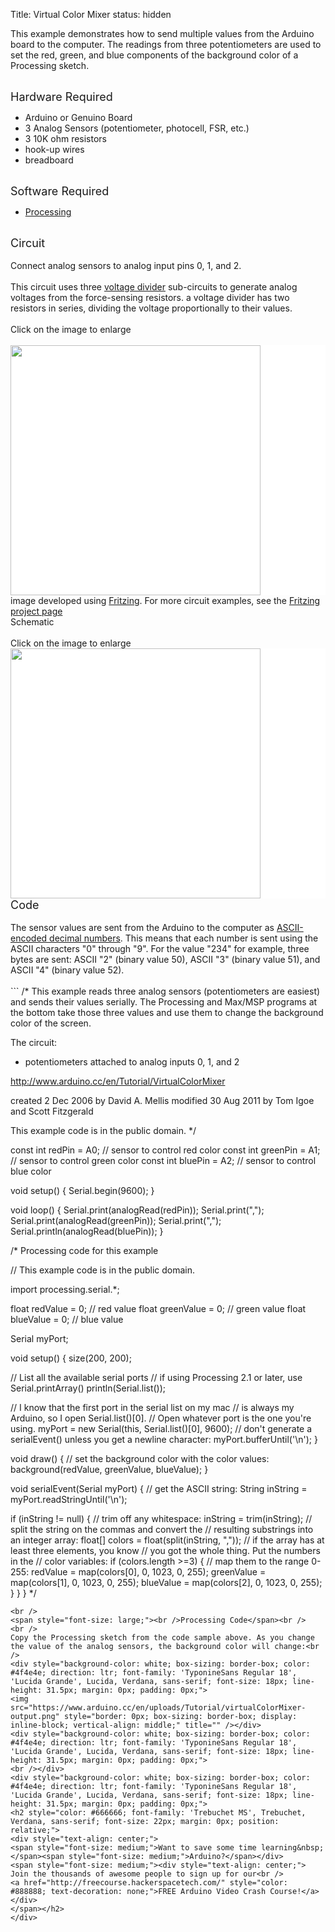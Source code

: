 Title: Virtual Color Mixer
status: hidden

This example demonstrates how to send multiple values from the Arduino board to the computer. The readings from three potentiometers are used to set the red, green, and blue components of the&nbsp;background color of a Processing sketch.<br />
<div>
<br />
<span style="font-size: large;">Hardware Required</span><br />
<ul>
<li>Arduino or Genuino Board</li>
<li>3 Analog Sensors (potentiometer, photocell, FSR, etc.)</li>
<li>3 10K ohm resistors</li>
<li>hook-up wires</li>
<li>breadboard</li>
</ul>
<div class="BOM" style="box-sizing: border-box; direction: ltr; margin: 0px; padding: 0px;">
<br />
<span style="font-size: large;">Software Required</span><br />
<ul>
<li><a href="http://www.processing.org/">Processing</a></li>
</ul>
<br />
<span style="font-size: large;">Circuit</span><br />
<br />
Connect analog sensors to analog input pins 0, 1, and 2.<br />
<br />
This circuit uses three <a href="http://www.tigoe.com/pcomp/code/controllers/input-output/analog-input/">voltage divider</a> sub-circuits to generate analog voltages from the force-sensing resistors. a voltage divider has two resistors in series, dividing the voltage proportionally to their values.<br />
<br />
Click on the image to enlarge</div>
<div class="BOM" style="box-sizing: border-box; direction: ltr; margin: 0px; padding: 0px;">
<br /></div>
<div class="circuit" style="box-sizing: border-box; direction: ltr; margin: 0px; padding: 0px;">
<div style="background-color: white; box-sizing: border-box; color: #4f4e4e; direction: ltr; font-family: 'TyponineSans Regular 18', 'Lucida Grande', Lucida, Verdana, sans-serif; font-size: 18px; line-height: 31.5px; margin: 0px; padding: 0px;">
<a class="urllink" href="https://www.arduino.cc/en/uploads/Tutorial/virtualColorMixer_bb.png" rel="nofollow" style="box-sizing: border-box; color: #00979c; line-height: inherit; text-decoration: none;"><img  src="https://www.arduino.cc/en/uploads/Tutorial/virtualColorMixer_bb.png" style="border: none; box-sizing: border-box; display: inline-block; vertical-align: middle;" title="" width="400px" /></a></div>
image developed using <a href="http://www.fritzing.org/">Fritzing</a>. For more circuit examples, see the <a href="http://fritzing.org/projects/">Fritzing project page</a><br />
Schematic<br />
<br />
Click on the image to enlarge<br />
<div style="background-color: white; box-sizing: border-box; color: #4f4e4e; direction: ltr; font-family: 'TyponineSans Regular 18', 'Lucida Grande', Lucida, Verdana, sans-serif; font-size: 18px; line-height: 31.5px; margin: 0px; padding: 0px;">
<a class="urllink" href="https://www.arduino.cc/en/uploads/Tutorial/VCM_schem.png" rel="nofollow" style="box-sizing: border-box; color: #00979c; line-height: inherit; text-decoration: none;"><img  src="https://www.arduino.cc/en/uploads/Tutorial/VCM_schem.png" style="border: none; box-sizing: border-box; display: inline-block; vertical-align: middle;" title="" width="400px" /></a></div>
</div>
<span style="font-size: large;">Code</span><br />
<br />
The sensor values are sent from the Arduino to the computer as <a href="http://www.tigoe.net/pcomp/code/communication/interpreting-serial-data-bytes">ASCII-encoded decimal numbers</a>. This means that each number is sent using the ASCII characters "0" through "9". For the value "234" for example, three bytes are sent: ASCII "2" (binary value 50), ASCII "3" (binary value 51), and ASCII "4" (binary value 52).</div>
<div>
<br /></div>
```
/*
  This example reads three analog sensors (potentiometers are easiest)
 and sends their values serially. The Processing and Max/MSP programs at the bottom
 take those three values and use them to change the background color of the screen.

 The circuit:
 * potentiometers attached to analog inputs 0, 1, and 2

 http://www.arduino.cc/en/Tutorial/VirtualColorMixer

 created 2 Dec 2006
 by David A. Mellis
 modified 30 Aug 2011
 by Tom Igoe and Scott Fitzgerald

  This example code is in the public domain.
 */

const int redPin = A0;      // sensor to control red color
const int greenPin = A1;    // sensor to control green color
const int bluePin = A2;     // sensor to control blue color

void setup()
{
	Serial.begin(9600);
}

void loop()
{
	Serial.print(analogRead(redPin));
	Serial.print(",");
	Serial.print(analogRead(greenPin));
	Serial.print(",");
	Serial.println(analogRead(bluePin));
}

/* Processing code for this example

//  This example code is in the public domain.

import processing.serial.*;

float redValue = 0;        // red value
float greenValue = 0;      // green value
float blueValue = 0;       // blue value

Serial myPort;

void setup() {
  size(200, 200);

  // List all the available serial ports
  // if using Processing 2.1 or later, use Serial.printArray()
  println(Serial.list());

  // I know that the first port in the serial list on my mac
  // is always my  Arduino, so I open Serial.list()[0].
  // Open whatever port is the one you're using.
  myPort = new Serial(this, Serial.list()[0], 9600);
  // don't generate a serialEvent() unless you get a newline character:
  myPort.bufferUntil('\n');
}

void draw() {
  // set the background color with the color values:
  background(redValue, greenValue, blueValue);
}

void serialEvent(Serial myPort) {
  // get the ASCII string:
  String inString = myPort.readStringUntil('\n');

  if (inString != null) {
    // trim off any whitespace:
    inString = trim(inString);
    // split the string on the commas and convert the
    // resulting substrings into an integer array:
    float[] colors = float(split(inString, ","));
    // if the array has at least three elements, you know
    // you got the whole thing.  Put the numbers in the
    // color variables:
    if (colors.length >=3) {
      // map them to the range 0-255:
      redValue = map(colors[0], 0, 1023, 0, 255);
      greenValue = map(colors[1], 0, 1023, 0, 255);
      blueValue = map(colors[2], 0, 1023, 0, 255);
    }
  }
}
 */
 ```
<br />
<span style="font-size: large;"><br />Processing Code</span><br />
<br />
Copy the Processing sketch from the code sample above. As you change the value of the analog sensors, the background color will change:<br />
<div style="background-color: white; box-sizing: border-box; color: #4f4e4e; direction: ltr; font-family: 'TyponineSans Regular 18', 'Lucida Grande', Lucida, Verdana, sans-serif; font-size: 18px; line-height: 31.5px; margin: 0px; padding: 0px;">
<img  src="https://www.arduino.cc/en/uploads/Tutorial/virtualColorMixer-output.png" style="border: 0px; box-sizing: border-box; display: inline-block; vertical-align: middle;" title="" /></div>
<div style="background-color: white; box-sizing: border-box; color: #4f4e4e; direction: ltr; font-family: 'TyponineSans Regular 18', 'Lucida Grande', Lucida, Verdana, sans-serif; font-size: 18px; line-height: 31.5px; margin: 0px; padding: 0px;">
<br /></div>
<div style="background-color: white; box-sizing: border-box; color: #4f4e4e; direction: ltr; font-family: 'TyponineSans Regular 18', 'Lucida Grande', Lucida, Verdana, sans-serif; font-size: 18px; line-height: 31.5px; margin: 0px; padding: 0px;">
<h2 style="color: #666666; font-family: 'Trebuchet MS', Trebuchet, Verdana, sans-serif; font-size: 22px; margin: 0px; position: relative;">
<div style="text-align: center;">
<span style="font-size: medium;">Want to save some time learning&nbsp;</span><span style="font-size: medium;">Arduino?</span></div>
<span style="font-size: medium;"><div style="text-align: center;">
Join the thousands of awesome people to sign up for our<br />
<a href="http://freecourse.hackerspacetech.com/" style="color: #888888; text-decoration: none;">FREE Arduino Video Crash Course!</a></div>
</span></h2>
</div>
